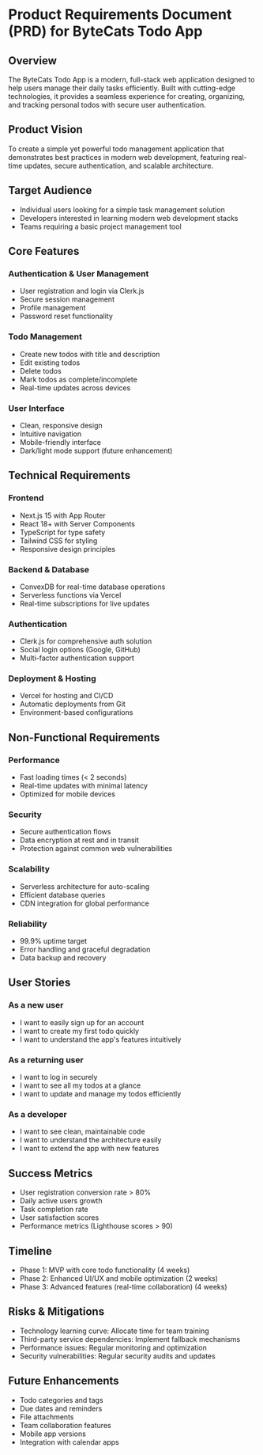 # Product Requirements Document (PRD) for ByteCats Todo App

## Overview

The ByteCats Todo App is a modern, full-stack web application designed to help users manage their daily tasks efficiently. Built with cutting-edge technologies, it provides a seamless experience for creating, organizing, and tracking personal todos with secure user authentication.

## Product Vision

To create a simple yet powerful todo management application that demonstrates best practices in modern web development, featuring real-time updates, secure authentication, and scalable architecture.

## Target Audience

- Individual users looking for a simple task management solution
- Developers interested in learning modern web development stacks
- Teams requiring a basic project management tool

## Core Features

### Authentication & User Management
- User registration and login via Clerk.js
- Secure session management
- Profile management
- Password reset functionality

### Todo Management
- Create new todos with title and description
- Edit existing todos
- Delete todos
- Mark todos as complete/incomplete
- Real-time updates across devices

### User Interface
- Clean, responsive design
- Intuitive navigation
- Mobile-friendly interface
- Dark/light mode support (future enhancement)

## Technical Requirements

### Frontend
- Next.js 15 with App Router
- React 18+ with Server Components
- TypeScript for type safety
- Tailwind CSS for styling
- Responsive design principles

### Backend & Database
- ConvexDB for real-time database operations
- Serverless functions via Vercel
- Real-time subscriptions for live updates

### Authentication
- Clerk.js for comprehensive auth solution
- Social login options (Google, GitHub)
- Multi-factor authentication support

### Deployment & Hosting
- Vercel for hosting and CI/CD
- Automatic deployments from Git
- Environment-based configurations

## Non-Functional Requirements

### Performance
- Fast loading times (< 2 seconds)
- Real-time updates with minimal latency
- Optimized for mobile devices

### Security
- Secure authentication flows
- Data encryption at rest and in transit
- Protection against common web vulnerabilities

### Scalability
- Serverless architecture for auto-scaling
- Efficient database queries
- CDN integration for global performance

### Reliability
- 99.9% uptime target
- Error handling and graceful degradation
- Data backup and recovery

## User Stories

### As a new user
- I want to easily sign up for an account
- I want to create my first todo quickly
- I want to understand the app's features intuitively

### As a returning user
- I want to log in securely
- I want to see all my todos at a glance
- I want to update and manage my todos efficiently

### As a developer
- I want to see clean, maintainable code
- I want to understand the architecture easily
- I want to extend the app with new features

## Success Metrics

- User registration conversion rate > 80%
- Daily active users growth
- Task completion rate
- User satisfaction scores
- Performance metrics (Lighthouse scores > 90)

## Timeline

- Phase 1: MVP with core todo functionality (4 weeks)
- Phase 2: Enhanced UI/UX and mobile optimization (2 weeks)
- Phase 3: Advanced features (real-time collaboration) (4 weeks)

## Risks & Mitigations

- Technology learning curve: Allocate time for team training
- Third-party service dependencies: Implement fallback mechanisms
- Performance issues: Regular monitoring and optimization
- Security vulnerabilities: Regular security audits and updates

## Future Enhancements

- Todo categories and tags
- Due dates and reminders
- File attachments
- Team collaboration features
- Mobile app versions
- Integration with calendar apps